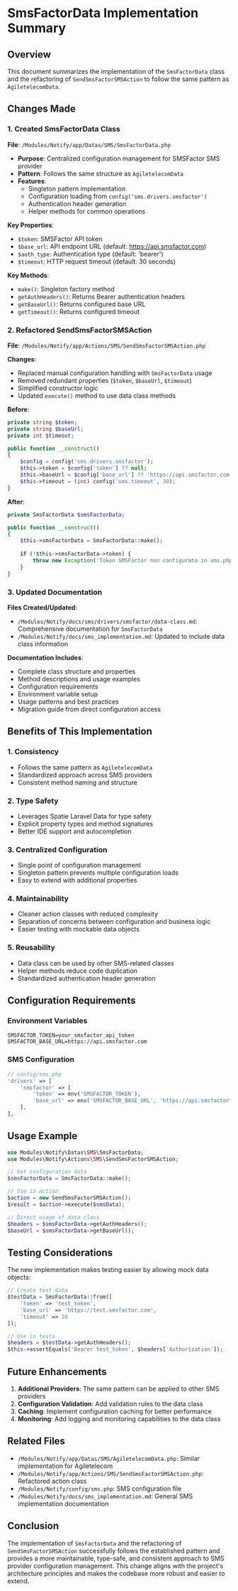 # SmsFactorData Implementation Summary

## Overview

This document summarizes the implementation of the `SmsFactorData` class and the refactoring of `SendSmsFactorSMSAction` to follow the same pattern as `AgiletelecomData`.

## Changes Made

### 1. Created SmsFactorData Class

**File**: `/Modules/Notify/app/Datas/SMS/SmsFactorData.php`

- **Purpose**: Centralized configuration management for SMSFactor SMS provider
- **Pattern**: Follows the same structure as `AgiletelecomData`
- **Features**:
  - Singleton pattern implementation
  - Configuration loading from `config('sms.drivers.smsfactor')`
  - Authentication header generation
  - Helper methods for common operations

**Key Properties**:
- `$token`: SMSFactor API token
- `$base_url`: API endpoint URL (default: https://api.smsfactor.com)
- `$auth_type`: Authentication type (default: 'bearer')
- `$timeout`: HTTP request timeout (default: 30 seconds)

**Key Methods**:
- `make()`: Singleton factory method
- `getAuthHeaders()`: Returns Bearer authentication headers
- `getBaseUrl()`: Returns configured base URL
- `getTimeout()`: Returns configured timeout

### 2. Refactored SendSmsFactorSMSAction

**File**: `/Modules/Notify/app/Actions/SMS/SendSmsFactorSMSAction.php`

**Changes**:
- Replaced manual configuration handling with `SmsFactorData` usage
- Removed redundant properties (`$token`, `$baseUrl`, `$timeout`)
- Simplified constructor logic
- Updated `execute()` method to use data class methods

**Before**:
```php
private string $token;
private string $baseUrl;
private int $timeout;

public function __construct()
{
    $config = config('sms.drivers.smsfactor');
    $this->token = $config['token'] ?? null;
    $this->baseUrl = $config['base_url'] ?? 'https://api.smsfactor.com';
    $this->timeout = (int) config('sms.timeout', 30);
}
```

**After**:
```php
private SmsFactorData $smsFactorData;

public function __construct()
{
    $this->smsFactorData = SmsFactorData::make();
    
    if (!$this->smsFactorData->token) {
        throw new Exception('Token SMSFactor non configurato in sms.php');
    }
}
```

### 3. Updated Documentation

**Files Created/Updated**:
- `/Modules/Notify/docs/sms/drivers/smsfactor/data-class.md`: Comprehensive documentation for `SmsFactorData`
- `/Modules/Notify/docs/sms_implementation.md`: Updated to include data class information

**Documentation Includes**:
- Complete class structure and properties
- Method descriptions and usage examples
- Configuration requirements
- Environment variable setup
- Usage patterns and best practices
- Migration guide from direct configuration access

## Benefits of This Implementation

### 1. Consistency
- Follows the same pattern as `AgiletelecomData`
- Standardized approach across SMS providers
- Consistent method naming and structure

### 2. Type Safety
- Leverages Spatie Laravel Data for type safety
- Explicit property types and method signatures
- Better IDE support and autocompletion

### 3. Centralized Configuration
- Single point of configuration management
- Singleton pattern prevents multiple configuration loads
- Easy to extend with additional properties

### 4. Maintainability
- Cleaner action classes with reduced complexity
- Separation of concerns between configuration and business logic
- Easier testing with mockable data objects

### 5. Reusability
- Data class can be used by other SMS-related classes
- Helper methods reduce code duplication
- Standardized authentication header generation

## Configuration Requirements

### Environment Variables
```env
SMSFACTOR_TOKEN=your_smsfactor_api_token
SMSFACTOR_BASE_URL=https://api.smsfactor.com
```

### SMS Configuration
```php
// config/sms.php
'drivers' => [
    'smsfactor' => [
        'token' => env('SMSFACTOR_TOKEN'),
        'base_url' => env('SMSFACTOR_BASE_URL', 'https://api.smsfactor.com'),
    ],
],
```

## Usage Example

```php
use Modules\Notify\Datas\SMS\SmsFactorData;
use Modules\Notify\Actions\SMS\SendSmsFactorSMSAction;

// Get configuration data
$smsFactorData = SmsFactorData::make();

// Use in action
$action = new SendSmsFactorSMSAction();
$result = $action->execute($smsData);

// Direct usage of data class
$headers = $smsFactorData->getAuthHeaders();
$baseUrl = $smsFactorData->getBaseUrl();
```

## Testing Considerations

The new implementation makes testing easier by allowing mock data objects:

```php
// Create test data
$testData = SmsFactorData::from([
    'token' => 'test_token',
    'base_url' => 'https://test.smsfactor.com',
    'timeout' => 10
]);

// Use in tests
$headers = $testData->getAuthHeaders();
$this->assertEquals('Bearer test_token', $headers['Authorization']);
```

## Future Enhancements

1. **Additional Providers**: The same pattern can be applied to other SMS providers
2. **Configuration Validation**: Add validation rules to the data class
3. **Caching**: Implement configuration caching for better performance
4. **Monitoring**: Add logging and monitoring capabilities to the data class

## Related Files

- `/Modules/Notify/app/Datas/SMS/AgiletelecomData.php`: Similar implementation for Agiletelecom
- `/Modules/Notify/app/Actions/SMS/SendSmsFactorSMSAction.php`: Refactored action class
- `/Modules/Notify/config/sms.php`: SMS configuration file
- `/Modules/Notify/docs/sms_implementation.md`: General SMS implementation documentation

## Conclusion

The implementation of `SmsFactorData` and the refactoring of `SendSmsFactorSMSAction` successfully follows the established pattern and provides a more maintainable, type-safe, and consistent approach to SMS provider configuration management. This change aligns with the project's architecture principles and makes the codebase more robust and easier to extend.
